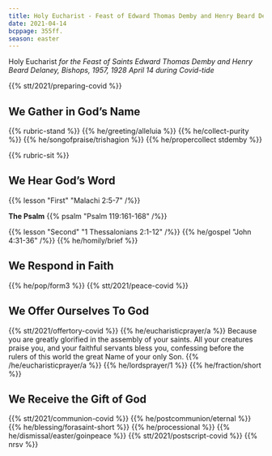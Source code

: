 ```yaml
---
title: Holy Eucharist - Feast of Edward Thomas Demby and Henry Beard Delaney, Bishops
date: 2021-04-14
bcppage: 355ff.
season: easter
---
```

Holy Eucharist
_for the Feast of  Saints Edward Thomas Demby and Henry Beard Delaney,
Bishops, 1957, 1928
April 14
during Covid-tide_

{{% stt/2021/preparing-covid %}}

## We Gather in God’s Name
{{% rubric-stand %}}
{{% he/greeting/alleluia %}}
{{% he/collect-purity %}}
{{% he/songofpraise/trishagion %}}
{{% he/propercollect stdemby %}}

{{% rubric-sit %}}
## We Hear God’s Word
{{% lesson "First" "Malachi 2:5-7" /%}}

**The Psalm**
{{% psalm "Psalm 119:161-168" /%}}

{{% lesson "Second" "1 Thessalonians 2:1-12" /%}}
{{% he/gospel "John 4:31-36" /%}}
{{% he/homily/brief %}}

## We Respond in Faith
{{% he/pop/form3 %}}
{{% stt/2021/peace-covid %}}

## We Offer Ourselves To God
{{% stt/2021/offertory-covid %}}
{{% he/eucharisticprayer/a %}}
Because you are greatly glorified in the assembly of your saints. All your creatures praise you, and your faithful servants bless you, confessing before the rulers of this world the great Name of your only Son.
{{% /he/eucharisticprayer/a %}}
{{% he/lordsprayer/1 %}}
{{% he/fraction/short %}}

## We Receive the Gift of God
{{% stt/2021/communion-covid %}}
{{% he/postcommunion/eternal %}}
{{% he/blessing/forasaint-short %}}
{{% he/processional %}}
{{% he/dismissal/easter/goinpeace %}}
{{% stt/2021/postscript-covid %}}
{{% nrsv %}}
